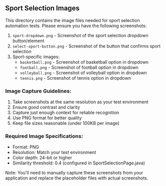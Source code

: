 ## Sport Selection Images

This directory contains the image files needed for sport selection automation tests. Please ensure you have the following screenshots:

1. `sport-dropdown.png` - Screenshot of the sport selection dropdown button/element
2. `select-sport-button.png` - Screenshot of the button that confirms sport selection
3. Sport-specific images:
   - `basketball.png` - Screenshot of basketball option in dropdown
   - `football.png` - Screenshot of football option in dropdown
   - `volleyball.png` - Screenshot of volleyball option in dropdown
   - `tennis.png` - Screenshot of tennis option in dropdown
   
### Image Capture Guidelines:
1. Take screenshots at the same resolution as your test environment
2. Ensure good contrast and clarity
3. Capture just enough context for reliable recognition
4. Use PNG format for better quality
5. Keep file sizes reasonable (under 100KB per image)

### Required Image Specifications:
- Format: PNG
- Resolution: Match your test environment
- Color depth: 24-bit or higher
- Similarity threshold: 0.4 (configured in SportSelectionPage.java)

Note: You'll need to manually capture these screenshots from your application and replace the placeholder files with actual screenshots.

